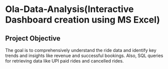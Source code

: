# Ola-Data-Analysis(Interactive Dashboard creation using MS Excel)
## Project Objective
The goal is to comprehensively understand the ride data and identify key trends and insights like revenue and successful bookings. Also, SQL queries for retrieving data like UPI paid rides and cancelled rides.
